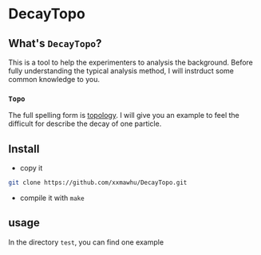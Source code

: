 # DecayTopo
## What's `DecayTopo`?
This is a tool to help the experimenters to analysis the background. Before fully understanding the typical analysis method,
I will instrduct some common knowledge to you.
### `Topo` 
The full spelling form is [topology](https://en.wikipedia.org/wiki/Topology). I will give you an example to feel the difficult for describe the decay of one particle.


## Install
* copy it
```bash
git clone https://github.com/xxmawhu/DecayTopo.git
```
* compile it with `make`
## usage
In the directory `test`, you can find one example

